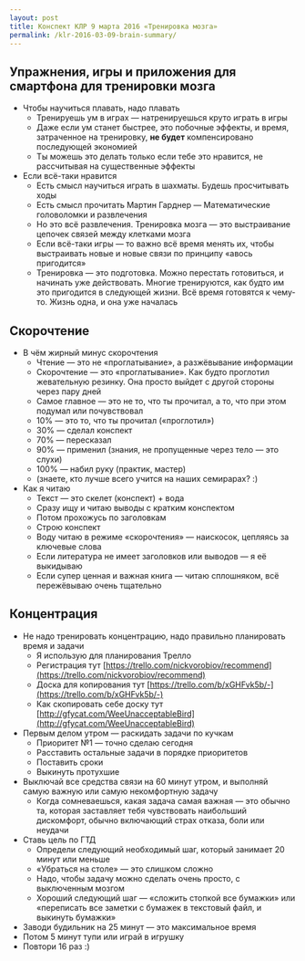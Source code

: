 ```yaml
---
layout: post
title: Конспект КЛР 9 марта 2016 «Тренировка мозга»
permalink: /klr-2016-03-09-brain-summary/
---
```


## Упражнения, игры и приложения для смартфона для тренировки мозга

- Чтобы научиться плавать, надо плавать
  + Тренируешь ум в играх — натренируешься круто играть в игры
  + Даже если ум станет быстрее, это побочные эффекты, и время, затраченное на тренировку, **не будет** компенсировано последующей экономией
  + Ты можешь это делать только если тебе это нравится, не рассчитывая на существенные эффекты
- Если всё-таки нравится
  + Есть смысл научиться играть в шахматы. Будешь просчитывать ходы
  + Есть смысл прочитать Мартин Гарднер — Математические головоломки и развлечения
  + Но это всё развлечения. Тренировка мозга — это выстраивание цепочек связей между клетками мозга
  + Если всё-таки игры — то важно всё время менять их, чтобы выстраивать новые и новые связи по принципу «авось пригодится»
  + Тренировка — это подготовка. Можно перестать готовиться, и начинать уже действовать. Многие тренируются, как будто им это пригодится в следующей жизни. Всё время готовятся к чему-то. Жизнь одна, и она уже началась

## Скорочтение

- В чём жирный минус скорочтения
  + Чтение — это не «проглатывание», а разжёвывание информации
  + Скорочтение — это «проглатывание». Как будто проглотил жевательную резинку. Она просто выйдет с другой стороны через пару дней
  + Самое главное — это не то, что ты прочитал, а то, что при этом подумал или почувствовал
  + 10% — это то, что ты прочитал («проглотил»)
  + 30% — сделал конспект
  + 70% — пересказал
  + 90% — применил (знания, не пропущенные через тело — это слухи)
  + 100% — набил руку (практик, мастер)
  + (знаете, кто лучше всего учится на наших семирарах? :)
- Как я читаю
  + Текст — это скелет (конспект) + вода
  + Сразу ищу и читаю выводы с кратким конспектом
  + Потом прохожусь по заголовкам
  + Строю конспект
  + Воду читаю в режиме «скорочтения» — наискосок, цепляясь за ключевые слова
  + Если литература не имеет заголовков или выводов — я её выкидываю
  + Если супер ценная и важная книга — читаю сплошняком, всё пережёвываю очень тщательно

## Концентрация

- Не надо тренировать концентрацию, надо правильно планировать время и задачи
  + Я использую для планирования Трелло
  + Регистрация тут [https://trello.com/nickvorobiov/recommend](https://trello.com/nickvorobiov/recommend)
  + Доска для копирования тут [https://trello.com/b/xGHFvk5b/-](https://trello.com/b/xGHFvk5b/-)
  + Как скопировать себе доску тут [http://gfycat.com/WeeUnacceptableBird](http://gfycat.com/WeeUnacceptableBird)
- Первым делом утром — раскидать задачи по кучкам
  + Приоритет №1 — точно сделаю сегодня
  + Расставить остальные задачи в порядке приоритетов
  + Поставить сроки
  + Выкинуть протухшие
- Выключай все средства связи на 60 минут утром, и выполняй самую важную или самую некомфортную задачу
  + Когда сомневаешься, какая задача самая важная — это обычно та, которая заставляет тебя чувствовать наибольший дискомфорт, обычно включающий страх отказа, боли или неудачи
- Ставь цель по ГТД
  + Определи следующий необходимый шаг, который занимает 20 минут или меньше
  + «Убраться на столе» — это слишком сложно
  + Надо, чтобы задачу можно сделать очень просто, с выключенным мозгом
  + Хороший следующий шаг — «сложить стопкой все бумажки» или «переписать все заметки с бумажек в текстовый файл, и выкинуть бумажки»
- Заводи будильник на 25 минут — это максимальное время
- Потом 5 минут тупи или играй в игрушку
- Повтори 16 раз :)

